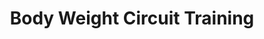 ---
title: "Body Weight Circuit Training"
event_day: "saturday"
start_time: 2017-08-01T11:00:00Z
end_time: 2017-08-01T12:00:00Z
level: "Mixed Ability"
associate: "Betty"
price: "£12 (£10 block booking)"
room: "Studio"
term: "Ongoing"
---
